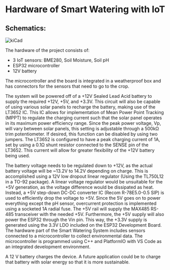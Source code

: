 # Hardware of Smart Watering with IoT
## Schematics: 
![kiCad](https://user-images.githubusercontent.com/98182939/235266730-c6779ff9-2494-4e84-bc26-0b6b1cff5a31.jpg)


The hardware of the project consists of: 
- 3 IoT sensors: BME280, Soil Moisture, Soil pH
- ESP32 microcontroller
- 12V battery

The microcontroller and the board is integrated in a weatherproof box and has connectors for the sensors that need to go to the crop.

The system will be powered off of a +12V Sealed Lead Acid battery to supply the required +12V, +5V, and +3.3V. This circuit will also be capable of using various solar panels to recharge the battery, making use of the LT3652 IC. This IC allows for implementation of Mean Power Point Tracking (MPPT) to regulate the charging current such that the solar panel operates in its maximum power efficiency range. Since the peak power voltage, Vp, will vary between solar panels, this setting is adjustable through a 500kΩ trim potentiometer. If desired, this function can be disabled by using two jumpers. The LT3652 is configured to have a peak charging current of 1A, set by using a 0.1Ω shunt resistor connected to the SENSE pin of the LT3652. This current will allow for greater flexibility of the +12V battery being used. 

The battery voltage needs to be regulated down to +12V, as the actual battery voltage will be ~13.2V to 14.2V depending on charge. This is accomplished using a 12V low dropout linear regulator (Using the TL750L12 in a TO-92 package). A linear voltage regulator would be unsuitable for the +5V generation, as the voltage difference would be dissipated as heat. Instead, a +5V step-down DC-DC converter IC (Recom R-78E5.0-0.5 SIP) is used to efficiently drop the voltage to +5V. Since the 5V goes on to power everything except the pH sensor, overcurrent protection is implemented using a socketed 1A radial fuse. The +5V rail will supply the MAX485 RS-485 transceiver with the needed +5V. Furthermore, the +5V supply will also power the ESP32 through the Vin pin. This way, the +3.3V supply is generated using the 3.3V LDO included on the ESP32 Development Board. 
The hardware part of the Smart Watering System includes sensors connected to a microcontroller to collect environmental data. The microcontroller is programmed using C++ and PlatformIO with VS Code as an integrated development environment.


A 12 V battery charges the device. A future application could be to charge that battery with solar energy so that it is more sustainable. 

